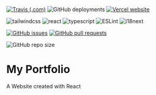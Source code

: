 [![Travis (.com)](https://img.shields.io/travis/com/bastiengrignon/portfolio?logo=travis)](https://travis-ci.com/bastiengrignon/portfolio)
![GitHub deployments](https://img.shields.io/github/deployments/bastiengrignon/portfolio/portfolio-grignon?color=430098&label=Heroku%20deployment&logo=heroku)
[![Vercel website](https://therealsujitk-vercel-badge.vercel.app/?app=portfolio)](https://portfolio-bastien.vercel.app)  

![tailwindcss](https://img.shields.io/github/package-json/dependency-version/bastiengrignon/portfolio/tailwindcss?label=%20&logo=tailwind-css) 
![react](https://img.shields.io/github/package-json/dependency-version/bastiengrignon/portfolio/react?color=fefefe&label=%20&logo=react) 
![typescript](https://img.shields.io/github/package-json/dependency-version/bastiengrignon/portfolio/typescript?color=fefefe&label=%20&logo=typescript&logoColor=3178C6)
![ESLint](https://img.shields.io/github/package-json/dependency-version/bastiengrignon/portfolio/eslint?color=fefefe&label=%20&logo=eslint&logoColor=4B32C3)
![i18next](https://img.shields.io/github/package-json/dependency-version/bastiengrignon/portfolio/i18next)  


[![GitHub issues](https://img.shields.io/github/issues-raw/bastiengrignon/portfolio)](https://github.com/bastiengrignon/portfolio/issues)
[![GitHub pull requests](https://img.shields.io/github/issues-pr-raw/bastiengrignon/portfolio)](https://github.com/bastiengrignon/portfolio/pulls)  

![GitHub repo size](https://img.shields.io/github/repo-size/bastiengrignon/portfolio)

# My Portfolio 

A Website created with React 
